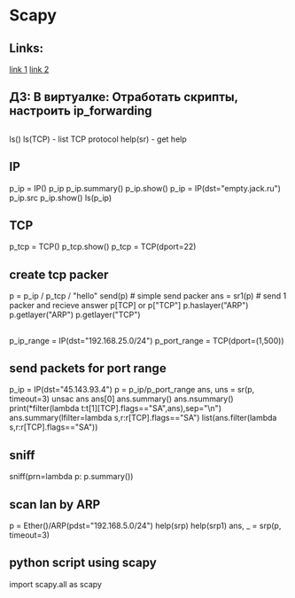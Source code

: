 # Scapy

## Links:
[link 1](https://scapy.readthedocs.io/en/latest/)
[link 2](https://habr.com/ru/post/208786/)

## ДЗ: В виртуалке: Отработать скрипты, настроить ip_forwarding

## 
ls()
ls(TCP) - list TCP protocol 
help(sr) - get help

## IP
p_ip = IP()
p_ip
p_ip.summary()
p_ip.show()
p_ip = IP(dst="empty.jack.ru")
p_ip.src
p_ip.show()
ls(p_ip)

## TCP
p_tcp = TCP()
p_tcp.show()
p_tcp = TCP(dport=22)

## create tcp packer
p = p_ip / p_tcp / "hello"
send(p) # simple send packer
ans = sr1(p) # send 1 packer and recieve answer
p[TCP]  or p["TCP"]
p.haslayer("ARP")
p.getlayer("ARP")
p.getlayer("TCP")

##
p_ip_range = IP(dst="192.168.25.0/24")
p_port_range = TCP(dport=(1,500))

## send packets for port range
p_ip = IP(dst="45.143.93.4")
p = p_ip/p_port_range
ans, uns = sr(p, timeout=3)
unsac
ans
ans[0]
ans.summary()
ans.nsummary()
print(*filter(lambda t:t[1][TCP].flags=="SA",ans),sep="\n")
ans.summary(lfilter=lambda s,r:r[TCP].flags=="SA")
list(ans.filter(lambda s,r:r[TCP].flags=="SA"))

## sniff
sniff(prn=lambda p: p.summary())

## scan lan by ARP
p = Ether()/ARP(pdst="192.168.5.0/24")
help(srp)
help(srp1)
ans, _ = srp(p, timeout=3)

## python script using scapy
import scapy.all as scapy